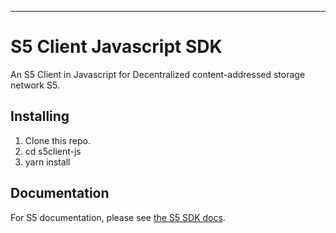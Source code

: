 ---

# S5 Client Javascript SDK

An S5 Client in Javascript for Decentralized content-addressed storage network S5.

## Installing

1. Clone this repo.
2. cd s5client-js
3. yarn install

## Documentation

For S5 documentation, please see [the S5 SDK docs](https://docs.s5.ninja/).
